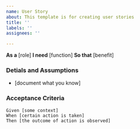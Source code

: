 ```yaml
---
name: User Story
about: This template is for creating user stories
title: ''
labels: ''
assignees: ''

---
```


**As a** [role]
**I need** [function]
**So that** [benefit]

### Detials and Assumptions
* [document what you know]

### Acceptance Criteria

```gherkin
Given [some context]
When [certain action is taken]
Then [the outcome of action is observed]
```

